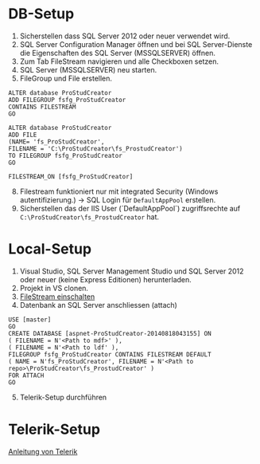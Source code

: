 DB-Setup
======

1. Sicherstellen dass SQL Server 2012 oder neuer verwendet wird.
2. SQL Server Configuration Manager öffnen und bei SQL Server-Dienste die Eigenschaften des SQL Server (MSSQLSERVER) öffnen.
3. Zum Tab FileStream navigieren und alle Checkboxen setzen.
4. SQL Server (MSSQLSERVER) neu starten.
5. FileGroup und File erstellen.

```
ALTER database ProStudCreator
ADD FILEGROUP fsfg_ProStudCreator
CONTAINS FILESTREAM
GO

ALTER database ProStudCreator
ADD FILE
(NAME= 'fs_ProStudCreator',
FILENAME = 'C:\ProStudCreator\fs_ProstudCreator')
TO FILEGROUP fsfg_ProStudCreator
GO

FILESTREAM_ON [fsfg_ProStudCreator]
```

8. Filestream funktioniert nur mit integrated Security (Windows autentifizierung.) -> SQL Login für `DefaultAppPool` erstellen.
9. Sicherstellen das der IIS User (´DefaultAppPool´) zugriffsrechte auf `C:\ProStudCreator\fs_ProstudCreator` hat.




Local-Setup
======

1. Visual Studio, SQL Server Management Studio und SQL Server 2012 oder neuer (keine Express Editionen) herunterladen.
2. Projekt in VS clonen.
3. [FileStream einschalten](https://docs.microsoft.com/en-us/sql/relational-databases/blob/enable-and-configure-filestream)
4. Datenbank an SQL Server anschliessen (attach)

```
USE [master]
GO
CREATE DATABASE [aspnet-ProStudCreator-20140818043155] ON 
( FILENAME = N'<Path to mdf>' ),
( FILENAME = N'<Path to ldf' ),
FILEGROUP fsfg_ProStudCreator CONTAINS FILESTREAM DEFAULT 
( NAME = N'fs_ProStudCreator', FILENAME = N'<Path to repo>\ProStudCreator\fs_ProstudCreator' )
FOR ATTACH
GO
```

5. Telerik-Setup durchführen



Telerik-Setup
======

[Anleitung von Telerik](http://docs.telerik.com/devtools/aspnet-ajax/general-information/adding-the-telerik-controls-to-your-project)
